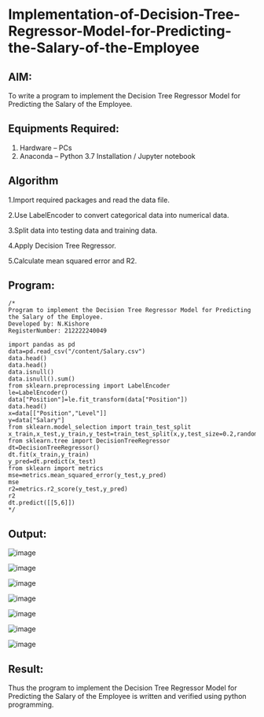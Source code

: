# Implementation-of-Decision-Tree-Regressor-Model-for-Predicting-the-Salary-of-the-Employee

## AIM:
To write a program to implement the Decision Tree Regressor Model for Predicting the Salary of the Employee.

## Equipments Required:
1. Hardware – PCs
2. Anaconda – Python 3.7 Installation / Jupyter notebook

## Algorithm
1.Import required packages and read the data file.

2.Use LabelEncoder to convert categorical data into numerical data.

3.Split data into testing data and training data. 

4.Apply Decision Tree Regressor. 

5.Calculate mean squared error and R2.

## Program:
```
/*
Program to implement the Decision Tree Regressor Model for Predicting the Salary of the Employee.
Developed by: N.Kishore
RegisterNumber: 212222240049  

import pandas as pd
data=pd.read_csv("/content/Salary.csv")
data.head()
data.head()
data.isnull()
data.isnull().sum()
from sklearn.preprocessing import LabelEncoder
le=LabelEncoder()
data["Position"]=le.fit_transform(data["Position"])
data.head()
x=data[["Position","Level"]]
y=data["Salary"]
from sklearn.model_selection import train_test_split
x_train,x_test,y_train,y_test=train_test_split(x,y,test_size=0.2,random_state=2)
from sklearn.tree import DecisionTreeRegressor
dt=DecisionTreeRegressor()
dt.fit(x_train,y_train)
y_pred=dt.predict(x_test)
from sklearn import metrics
mse=metrics.mean_squared_error(y_test,y_pred)
mse
r2=metrics.r2_score(y_test,y_pred)
r2
dt.predict([[5,6]])
*/
```

## Output:

![image](https://github.com/nkishore2210/Implementation-of-Decision-Tree-Regressor-Model-for-Predicting-the-Salary-of-the-Employee/assets/118707090/fde479e5-8007-4f24-8ab6-26e9676576ce)

![image](https://github.com/nkishore2210/Implementation-of-Decision-Tree-Regressor-Model-for-Predicting-the-Salary-of-the-Employee/assets/118707090/5e88e334-6dd1-47dd-9dc9-f44ecae2208f)

![image](https://github.com/nkishore2210/Implementation-of-Decision-Tree-Regressor-Model-for-Predicting-the-Salary-of-the-Employee/assets/118707090/362bd089-1a64-4d61-abd0-2bad8edfc4a3)

![image](https://github.com/nkishore2210/Implementation-of-Decision-Tree-Regressor-Model-for-Predicting-the-Salary-of-the-Employee/assets/118707090/6a4e7642-fe74-475a-9abc-e2f08ce9fe92)

![image](https://github.com/nkishore2210/Implementation-of-Decision-Tree-Regressor-Model-for-Predicting-the-Salary-of-the-Employee/assets/118707090/0ad7a9b6-4506-4428-8590-6c91f21c7a35)

![image](https://github.com/nkishore2210/Implementation-of-Decision-Tree-Regressor-Model-for-Predicting-the-Salary-of-the-Employee/assets/118707090/106cd5f5-50fd-41d4-93bd-5a22674019fc)

![image](https://github.com/nkishore2210/Implementation-of-Decision-Tree-Regressor-Model-for-Predicting-the-Salary-of-the-Employee/assets/118707090/2df39b4a-d4bc-4b67-b36f-4597cc8bda26)


## Result:
Thus the program to implement the Decision Tree Regressor Model for Predicting the Salary of the Employee is written and verified using python programming.
